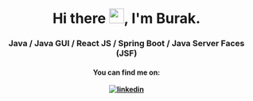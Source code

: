 <h1 align="center"> Hi there <img src="https://raw.githubusercontent.com/MartinHeinz/MartinHeinz/master/wave.gif" width="30px">, I'm Burak. </h1>

### <p align="center"> Java / Java GUI / React JS / Spring Boot / Java Server Faces (JSF)</p>

#### <p align="center">You can find me on:  <br> <br>   [![linkedin](https://img.shields.io/badge/linkedin-0A66C2?style=for-the-badge&logo=linkedin&logoColor=white&align=center)](https://www.linkedin.com/in/burakfircasiguzel/)
</p>
<!--
**burakfircasiguzel/burakfircasiguzel** is a ✨ _special_ ✨ repository because its `README.md` (this file) appears on your GitHub profile.

Here are some ideas to get you started:

- 🔭 I’m currently working on ...
- 🌱 I’m currently learning ...
- 👯 I’m looking to collaborate on ...
- 🤔 I’m looking for help with ...
- 💬 Ask me about ...
- 📫 How to reach me: ...
- 😄 Pronouns: ...
- ⚡ Fun fact: ...
-->
